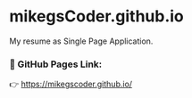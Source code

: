 # mikegsCoder.github.io

My resume as Single Page Application.

### :link: GitHub Pages Link: 
:point_right:  https://mikegscoder.github.io/